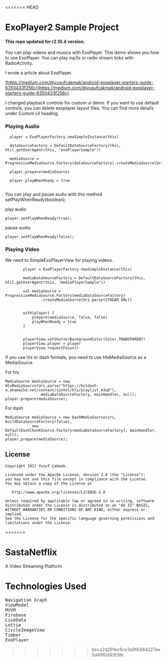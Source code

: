 <<<<<<< HEAD
# ExoPlayer2 Sample Project

#### This repo updated for r2.10.4 version.

You can play videos and musics with ExoPlayer. This demo shows you how to use ExoPlayer. You can play mp3s or radio stream links with RadioActivity.

I wrote a article about ExoPlayer. 

[https://medium.com/@yusufcakmak/android-exoplayer-starters-guide-6350433f256c](https://medium.com/@yusufcakmak/android-exoplayer-starters-guide-6350433f256c)

I changed playback controls for custom ui demo. If you want to use default controls, you can delete exoplayer layout files. You can find more details under Custom UI heading.


### Playing Audio

```
  player = ExoPlayerFactory.newSimpleInstance(this)

  dataSourceFactory = DefaultDataSourceFactory(this, Util.getUserAgent(this, "exoPlayerSample"))

  mediaSource = ProgressiveMediaSource.Factory(dataSourceFactory).createMediaSource(Uri.parse(RADIO_URL))

  player.prepare(mediaSource)
        
  player.playWhenReady = true
  
```

You can play and pause audio with this method setPlayWhenReady(boolean);

play audio 
```
player.setPlayWhenReady(true);
```

pause audio
```
player.setPlayWhenReady(false);
```

### Playing Video

We need to SimpleExoPlayerView for playing videos.

```
        player = ExoPlayerFactory.newSimpleInstance(this)

        mediaDataSourceFactory = DefaultDataSourceFactory(this, Util.getUserAgent(this, "mediaPlayerSample"))

        val mediaSource = ProgressiveMediaSource.Factory(mediaDataSourceFactory)
                .createMediaSource(Uri.parse(STREAM_URL))


        with(player) {
            prepare(mediaSource, false, false)
            playWhenReady = true
        }


        playerView.setShutterBackgroundColor(Color.TRANSPARENT)
        playerView.player = player
        playerView.requestFocus()
```

 If you use hls or dash formats, you need to use HlsMediaSource as a MediaSource.
 
 For hls

```
MediaSource mediaSource = new HlsMediaSource(Uri.parse("https://bitdash-a.akamaihd.net/content/sintel/hls/playlist.m3u8"),
                mediaDataSourceFactory, mainHandler, null);
player.prepare(mediaSource);
```

For dash

```
MediaSource mediaSource = new DashMediaSource(uri, buildDataSourceFactory(false),
            new DefaultDashChunkSource.Factory(mediaDataSourceFactory), mainHandler, null);
player.prepare(mediaSource);
```


License
--------


    Copyright 2017 Yusuf Çakmak.

    Licensed under the Apache License, Version 2.0 (the "License");
    you may not use this file except in compliance with the License.
    You may obtain a copy of the License at

       http://www.apache.org/licenses/LICENSE-2.0

    Unless required by applicable law or agreed to in writing, software
    distributed under the License is distributed on an "AS IS" BASIS,
    WITHOUT WARRANTIES OR CONDITIONS OF ANY KIND, either express or implied.
    See the License for the specific language governing permissions and
    limitations under the License.
=======
# SastaNetflix
A Video Streaming Platform
# Technologies Used
<pre>
Navigation Graph
ViewModel
MVVM
Firebase
LiveData
Lottie
CircleImageView
Timber
ExoPlayer
</pre>
>>>>>>> bbca2d291ec6ce3a9f6484227ee5d4961d93f3fe
